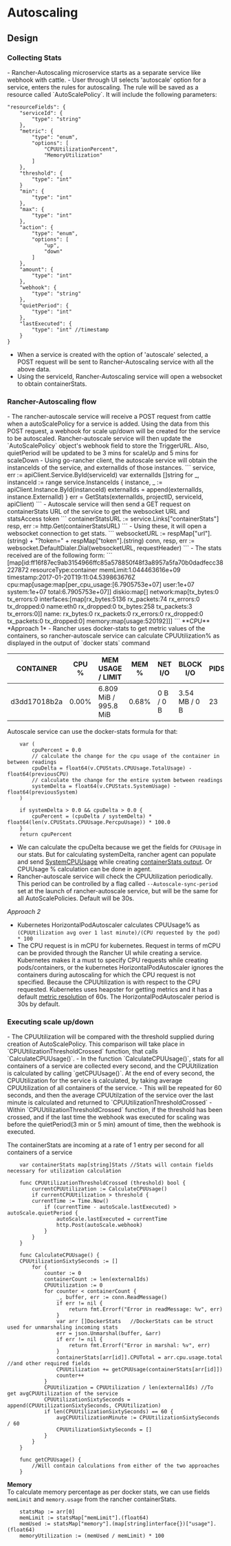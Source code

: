 <h1> Autoscaling </h1>

<h2> Design </h2>
<h3> Collecting Stats </h3>
- Rancher-Autoscaling microservice starts as a separate service like webhook with cattle. 
- User through UI selects 'autoscale' option for a service, enters the rules for autoscaling. The rule will be saved as a resource called `AutoScalePolicy`. It will include the following parameters: </br>

```
"resourceFields": {
	"serviceId": {
		"type": "string"
	},
	"metric": {
		"type": "enum",
		"options": [
			"CPUUtilizationPercent",
			"MemoryUtilization"
		]
	},
	"threshold": {
		"type": "int"
	}
	"min": {
		"type": "int"
	},
	"max": {
		"type": "int"
	},
	"action": {
		"type": "enum",
		"options": [
			"up",
			"down"
		]
	},
	"amount": {
		"type": "int"
	},
	"webhook": {
		"type": "string"
	},
	"quietPeriod": {
		"type": "int"
	},
	"lastExecuted": {
		"type": "int" //timestamp
	}
}
```
- When a service is created with the option of 'autoscale' selected, a POST request will be sent to Rancher-Autoscaling service with all the above data.
- Using the serviceId, Rancher-Autoscaling service will open a websocket to obtain containerStats.

<h3> Rancher-Autoscaling flow </h3>
- The rancher-autoscale service will receive a POST request from cattle when a autoScalePolicy for a service is added. Using the data from this POST request, a webhook for scale up/down will be created for the service to be autoscaled. Rancher-autoscale service will then update the `AutoScalePolicy` object's webhook field to store the TriggerURL. Also, quietPeriod will be updated to be 3 mins for scaleUp and 5 mins for scaleDown
- Using go-rancher client, the autoscale service will obtain the instanceIds of the service, and externalIds of those instances.
```
	service, err := apiClient.Service.ById(serviceId)
	var externalIds []string
	for _, instanceId := range service.InstanceIds {
		instance, _ := apiClient.Instance.ById(instanceId)
		externalIds = append(externalIds, instance.ExternalId)
	}
	err = GetStats(externalIds, projectID, serviceId, apiClient)
```
- Autoscale service will then send a GET request on containerStats URL of the service to get the websocket URL and statsAccess token
```
	containerStatsURL := service.Links["containerStats"]
	resp, err := http.Get(containerStatsURL)
```
- Using these, it will open a websocket connection to get stats. 
```
	websocketURL := respMap["url"].(string) + "?token=" + respMap["token"].(string)
	conn, resp, err := websocket.DefaultDialer.Dial(websocketURL, requestHeader)
```
- The stats received are of the following form:
```
[map[id:ff16f87ec9ab3154966ffc85a578850f48f3a8957a5fa70b0dadfecc38227872 resourceType:container memLimit:1.044463616e+09
timestamp:2017-01-20T19:11:04.539863676Z cpu:map[usage:map[per_cpu_usage:[6.7905753e+07] user:1e+07 system:1e+07
total:6.7905753e+07]] diskio:map[] network:map[tx_bytes:0 tx_errors:0 interfaces:[map[rx_bytes:5136 rx_packets:74 rx_errors:0
tx_dropped:0 name:eth0 rx_dropped:0 tx_bytes:258 tx_packets:3 tx_errors:0]] name: rx_bytes:0 rx_packets:0 rx_errors:0
rx_dropped:0 tx_packets:0 tx_dropped:0] memory:map[usage:520192]]]
```
**CPU**</br>
*Approach 1*
- Rancher uses docker-stats to get metric values of the containers, so rancher-autoscale service can calculate CPUUtilization% as displayed in the output of `docker stats` command </br>

CONTAINER  | CPU % | MEM USAGE / LIMIT | MEM % | NET I/O | BLOCK I/O | PIDS
--- | --- | --- | --- | --- | --- | ---
d3dd17018b2a | 0.00% | 6.809 MiB / 995.8 MiB | 0.68% | 0 B / 0 B | 3.54 MB / 0 B | 23

Autoscale service can use the docker-stats formula for that:
```
	var (
		cpuPercent = 0.0
		// calculate the change for the cpu usage of the container in between readings
		cpuDelta = float64(v.CPUStats.CPUUsage.TotalUsage) - float64(previousCPU)
		// calculate the change for the entire system between readings
		systemDelta = float64(v.CPUStats.SystemUsage) - float64(previousSystem)
	)

	if systemDelta > 0.0 && cpuDelta > 0.0 {
		cpuPercent = (cpuDelta / systemDelta) * float64(len(v.CPUStats.CPUUsage.PercpuUsage)) * 100.0
	}
	return cpuPercent
```
- We can calculate the cpuDelta because we get the fields for `CPUUsage` in our stats. But for calculating systemDelta, rancher agent can populate and send [SystemCPUUsage](https://github.com/rancher/agent/blob/master/service/hostapi/stats/common.go#L176) while creating [containerStats output](https://github.com/rancher/agent/blob/0ae80b3770320680a23d2fe41edd08fa11ccdced/service/hostapi/stats/stats_unix.go#L11). Or CPUUsage % calculation can be done in agent.
- Rancher-autoscale service will check the CPUUtilization periodically. This period can be controlled by a flag called `--Autoscale-sync-period` set at the launch of rancher-autoscale service, but will be the same for all AutoScalePolicies. Default will be 30s.

*Approach 2*
- Kubernetes HorizontalPodAutoscaler calculates CPUUsage% as 
`(CPUUtilization avg over 1 last minute)/(CPU requested by the pod) * 100`
- The CPU request is in mCPU for kubernetes. Request in terms of mCPU can be provided through the Rancher UI while creating a service. Kubernetes makes it a must to specify CPU requests while creating pods/containers, or the kubernetes HorizontalPodAutoscaler ignores the containers during autoscaling for which the CPU request is not specified. Because the CPUUtilization is with respect to the CPU requested. Kubernetes uses heapster for getting metrics and it has a default [metric resolution](https://github.com/kubernetes/heapster/blob/e19c9fb0d78695ce02e34afc821be5525f70f1d7/metrics/options/options.go#L56) of 60s. The HorizontalPodAutoscaler period is 30s by default.

<h3> Executing scale up/down </h3>
- The CPUUtilization will be compared with the threshold supplied during creation of AutoScalePolicy. This comparison will take place in `CPUUtilizationThresholdCrossed` function, that calls `CalculateCPUUsage()`. 
- In the function `CalculateCPUUsage()`, stats for all containers of a service are collected every second, and the CPUUtilization is calculated by calling `getCPUUsage()`. At the end of every second, the CPUUtilization for the service is calculated, by taking average CPUUtilization of all containers of the service.
- This will be repeated for 60 seconds, and then the average CPUUtilzation of the service over the last minute is calculated and returned to `CPUUtilizationThresholdCrossed`
- Within `CPUUtilizationThresholdCrossed` function, if the threshold has been crossed, and if the last time the webhook was executed for scaling was before the quietPeriod(3 min or 5 min) amount of time, then the webhook is executed. 

The containerStats are incoming at a rate of 1 entry per second for all containers of a service
```
	var containerStats map[string]Stats	//Stats will contain fields necessary for utilization calculation
	
	func CPUUtilizationThresholdCrossed (threshold) bool {
		currentCPUUtilization := CalculateCPUUsage()
		if currentCPUUtilization > threshold {
		currentTime := Time.Now()
			if (currentTime - autoScale.lastExecuted) > autoScale.quietPeriod {
				autoScale.lastExecuted = currentTime
				http.Post(autoScale.webhook)
			}
		}
	}
	
	func CalculateCPUUsage() {
	CPUUtilizationSixtySeconds := []
		for {
			counter := 0
			containerCount := len(externalIds)
			CPUUtilization := 0
			for counter < containerCount {
				_, buffer, err := conn.ReadMessage()
				if err != nil {
					return fmt.Errorf("Error in readMessage: %v", err)
				}
				var arr []DockerStats	//DockerStats can be struct used for unmarshaling incoming stats
				err = json.Unmarshal(buffer, &arr)
				if err != nil {
					return fmt.Errorf("Error in marshal: %v", err)
				}
				containerStats[arr[id]].CPUTotal = arr.cpu.usage.total //and other required fields
				CPUUtilization += getCPUUsage(containerStats[arr[id]]) 
				counter++
			}
			CPUUtilization = CPUUtilization / len(externalIds) //To get avgCPUUtilization of the service
			CPUUtilizationSixtySeconds = append(CPUUtilizationSixtySeconds, CPUUtilization)
			if len(CPUUtilizationSixtySeconds) == 60 {
				avgCPUUtilizationMinute := CPUUtilizationSixtySeconds / 60
				CPUUtilizationSixtySeconds = []
			}
		}
	}
	
	func getCPUUsage() {
		//Will contain calculations from either of the two approaches
	}
```

**Memory**</br>
To calculate memory percentage as per docker stats, we can use fields `memLimit` and `memory.usage` from the rancher containerStats. 
```
	statsMap := arr[0]
	memLimit := statsMap["memLimit"].(float64)
	memUsed := statsMap["memory"].(map[string]interface{})["usage"].(float64)
	memoryUtilization := (memUsed / memLimit) * 100
```
